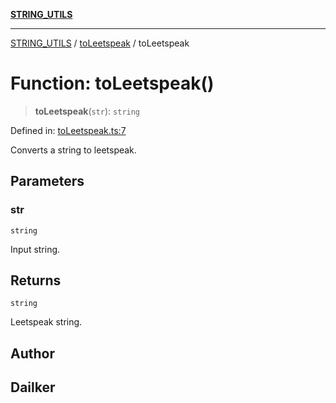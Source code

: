 [**STRING_UTILS**](../../README.md)

***

[STRING_UTILS](../../README.md) / [toLeetspeak](../README.md) / toLeetspeak

# Function: toLeetspeak()

> **toLeetspeak**(`str`): `string`

Defined in: [toLeetspeak.ts:7](https://github.com/dailker/everyutil/blob/bf8adc96ac84c1d33f18a4705d529c444472a677/src/string/toLeetspeak.ts#L7)

Converts a string to leetspeak.

## Parameters

### str

`string`

Input string.

## Returns

`string`

Leetspeak string.

## Author

## Dailker
